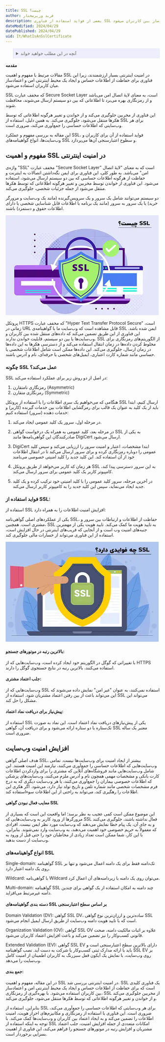 ```yaml
---
title: SSL چیست؟
author: فربد وزیرمختار
description: بعضی از فواید استفاده از فناوری SSL در اینترنت، شامل حفاظت از اطلاعات حساس و ایجاد محیطی امن و اعتمادساز بین کاربران می‌شود. SSL که مخفف عبارت Secure Socket Layer است، به معنای لایهٔ اتصال امن می‌باشد و از رمزنگاری بهره می‌برد تا اطلاعاتی که بین دو سیستم ارسال می‌شوند، محافظت شوند
dateModified: 2024/04/29
datePublished: 2024/04/29
uid: It/WhatIsAnSslCertificate
---
```


<blockquote style="background-color:#eeeefc; padding:0.5rem">

<details>
  <summary>آنچه در این مطلب خواهید خواند</summary>
  <ul>
    <li> مفهوم و اهمیت SSL در امنیت اینترنتی </li>
    <li>چگونه SSL عمل می‌کند؟</li>
    <li>فواید استفاده از SSL</li>
    <li>افزایش امنیت وب‌سایت</li>
    <li>گواهینامه‌های SSL</li>
    <li>جمع بندی</li>
  </ul>
</details>

</blockquote>

**مقدمه**

مقالات مرتبط با مفهوم و اهمیت SSL در امنیت اینترنتی بسیار ارزشمندند، زیرا این فناوری برای حفاظت از اطلاعات حساس و ایجاد یک محیط اینترنتی امن و اعتمادساز میان کاربران استفاده می‌شود.

 SSL که مخفف عبارت Secure Socket Layer است، به معنای لایهٔ اتصال امن می‌باشد و از رمزنگاری بهره می‌برد تا اطلاعاتی که بین دو سیستم ارسال می‌شوند، محافظت شوند. 

این فناوری از مخربین جلوگیری می‌کند و از خواندن و تغییر هرگونه اطلاعاتی که توسط هکرها منتقل می‌شود، جلوگیری می‌کند. به همین دلیل، استفاده از SSL برای هر وب‌سایتی که اطلاعات حساسی را جمع‌آوری می‌کند، ضروری است.

این مقاله به بررسی مفهوم و عملکرد SSL، فواید استفاده از آن برای کاربران و وب‌سایت‌ها، انواع گواهینامه‌های SSL و سطوح اعتبارسنجی آن‌ها می‌پردازد.

## مفهوم و اهمیت SSL در امنیت اینترنتی 

واژه‌ی "SSL" مخفف عبارت "Secure Socket Layer" است که به معنای "لایهٔ اتصال امن" می‌باشد. به طور کلی، این فناوری برای ایمن نگه‌داشتن اتصالات به اینترنت و حفاظت از هرگونه اطلاعات حساسی که بین دو سیستم ارسال می‌شود، استفاده می‌شود. 
این فناوری از خواندن توسط مخربین و تغییر هرگونه اطلاعاتی که توسط هکرها منتقل می‌شود از جمله جزئیات شخصی، جلوگیری می‌کند. 

دو سیستم می‌توانند شامل یک سرور و یک سرویس‌گیرنده (مانند یک وب‌سایت و مرورگر خرید) یا یک سرور به سرور (مانند یک برنامه با اطلاعات قابل شناسایی شخصی یا دارای اطلاعات حقوق و دستمزد) باشند.

![SSL چیست؟](./Images/WhatIsSsl.webp)

پروتکل HTTPS که مخفف عبارت "Hyper Text Transfer Protocol Secure" است، زمانی در URL قابل مشاهده است که وب‌سایت ما با گواهینامه‌ی SSL ایمن شده باشد.
این فناوری از این طریق تضمین می‌کند که داده‌های منتقل شده بین کاربران و وب‌سایت‌ها یا بین دو سیستم، قابلیت خواندن ندارند. SSL از الگوریتم‌های رمزنگاری برای مخلوط کردن داده‌ها در زمان انتقال استفاده می‌کند و از دسترسی هکرها به این داده‌ها در زمان ارسال، جلوگیری می‌کند. این داده‌ها ممکن است شامل اطلاعات شخصی یا حساسی مانند شماره کارت اعتباری، ایمیل‌های شخصی یا حرفه‌ای، نام و آدرس باشند.

### چگونه SSL عمل می‌کند؟
SSL در اصل از دو روش زیر برای عملکرد استفاده می‌کند:
1. رمزنگاری نامتقارن (Asymmetric)
2. رمزنگاری متقارن (Symmetric)

هنگامی که می‌خواهیم یک سری اطلاعات را با استفاده از پروتکل SSL ارسال کنیم، ابتدا باید از یک کلید به عنوان یک قالب برای رمزگشایی اطلاعات بین خدمات گیرنده (کاربر) و خدمات دهنده (سرور) استفاده کنیم:

1. در مرحله اول، سرور یک کلید عمومی ایجاد می‌کند.

2. در مرحله بعد، کلید عمومی به همراه یک درخواست گواهی SSL به یکی از صادرکنندگان این گواهی‌نامه‌ها مانند DigiCert ارسال می‌شود.

3. DigiCert ابتدا مشخصات، اعتبار و امنیت سرور را ارزیابی می‌کند و سپس کلید عمومی را دوباره رمزنگاری کرده و برای سرور ارسال می‌کند تا در انتقال اطلاعات خود از آن استفاده کند. این کلید جدید را کلید امنیتی خصوصی می‌نامند

4. هر زمان که کاربر می‌خواهد از طریق پروتکل SSL به این سرور دسترسی پیدا کند، کامپیوتر کاربر یک کلید عمومی برای سرور ارسال می‌کند.

5. در آخرین مرحله، سرور کلید عمومی را با کلید امنیتی خود ترکیب کرده و یک کلید جدید ایجاد می‌نماید، سپس این کلید جدید را به کامپیوتر کاربر ارسال می‌کند.

### فواید استفاده از SSL:


استفاده از SSL افزایش امنیت اطلاعات را به همراه دارد:

یکی از عملکردهای اصلی گواهی‌نامه SSL، حفاظت از اطلاعات و ارتباطات بین سرور و مشتری است. همچنین، SSL به تایید هویت ما کمک می‌کند. 
تایید هویت یکی از مهمترین جنبه‌های امنیت وب است و از آنجایی که فریب‌های اینترنتی در حال افزایش است، استفاده از این فناوری می‌تواند از خسارات مالی جلوگیری کند.

![ SSL چه فوایدی دارد؟](./Images/WhatAreTheBenefitsOfSsl.webp)

#### بالاترین رتبه در موتورهای جستجو:

با تغییراتی که گوگل در الگوریتم خود ایجاد کرده است، وب‌سایت‌هایی که از HTTPS استفاده می‌کنند، بالاترین رتبه در نتایج جستجوی گوگل را دارند.

#### جلب اعتماد مشتری:

وب‌سایت‌هایی که از SSL استفاده نمی‌کنند، به عنوان "غیر امن" نمایش داده می‌شوند که این می‌تواند باعث از بین رفتن اعتماد مشتریان شود. استفاده از SSL می‌تواند این مشکل را حل کند.

#### پیش‌نیاز برای دریافت نماد اعتماد:

استفاده از SSL یکی از پیش‌نیازهای دریافت نماد اعتماد است. این نماد به صورت تک‌ستاره یا دو ستاره ارائه می‌شود و برای دریافت آن، گواهی SSL معتبر یک ساله ضروری است.

## افزایش امنیت وب‌سایت

هدف اصلی گواهی SSL، بیشتر از ایجاد امنیت برای وب‌سایت‌ها نیست. تمامی وب‌سایت‌هایی که اطلاعات حساسی را جمع‌آوری می‌کنند، نیازمند این امنیت هستند. این شامل وب‌سایت‌هایی مانند فروشگاه‌های آنلاین که مشتری را برای واردکردن اطلاعات کارت بانکی و مشخصات مهمی همچون نام و آدرس ملزم می‌کنند، وب‌سایت‌های پزشکی که اطلاعات خصوصی بیماران را جمع‌آوری می‌کنند، یا هر وب‌سایت دیگری که به درج فرم مشخصات شخصی مانند شماره تلفن و تاریخ تولد نیاز دارد، می‌شود. اگر هکری این اطلاعات را رهگیری کند، می‌تواند به راحتی از این اطلاعات سوءاستفاده کند.

#### معایب فعال نبودن گواهی SSL

این موضوع ممکن است کمی عجیب به نظر برسد؛ اما واقعیت این است که بسیاری از مرورگرها از ورود کاربر به وب‌سایت‌هایی که SSL فعال نداشته باشند، جلوگیری می‌کنند و به جای آن، یک پیام خطا نمایش می‌دهند که وب‌سایت مورد نظر ایمن نیست. افرادی که معمولاً به حریم خصوصی‌ خود اهمیت می‌دهند، به وب‌سایت وارد نمی‌شوند. بنابراین، با این کار، شما ممکن است تعداد زیادی از مخاطبان خود را حتی قبل از ورود به وب‌سایت از دست بدهید.

### انواع گواهینامه‌های SSL

Single-domain: گواهینامه SSL تک‌دامنه فقط برای یک دامنه اعمال می‌شود و تنها بر روی یک دامنه اعتبار دارد.

Wildcard: با گواهی‌نامه Wildcard می‌توان روی یک دامنه با زیردامنه‌های آن اعمال کرد.

Multi-domain: گواهینامه SSL چند دامنه به امکان استفاده از یک گواهی برای چندین دامنه غیرمرتبط می‌افزاید.

#### دسته بندی گواهینامه‌های SSL بر اساس سطح اعتبارسنجی

Domain Validation (DV): گواهی SSL DV، ساده‌ترین و ارزان‌ترین نوع گواهی SSL است که با تایید هویت دامنه وب‌سایت از طریق ارسال ایمیل انجام می‌شود.

Organization Validation (OV): گواهی SSL OV علاوه بر اثبات مالکیت دامنه، صحت قانونی کسب‌وکار را نیز تضمین می‌کند و باعث افزایش اعتماد کاربران می‌شود.

Extended Validation (EV): گواهی SSL EV دارای بالاترین سطح اعتبارسنجی است و باید با ارائه مدارک ثبتی کسب‌وکار یا شرکت به دست آید. نصب گواهینامه SSL EV بر روی وب‌سایت، با نمایش یک آیکون قفل سبزرنگ به کاربران اطمینان از امنیت کامل وب‌سایت را می‌دهد.

#### جمع بندی:

در این مقاله، مفهوم و اهمیت SSL در امنیت اینترنتی بررسی شد. SSL یک فناوری کلیدی است که برای حفاظت از اطلاعات حساس و ایجاد یک محیط اینترنتی امن و اعتمادساز بین کاربران استفاده می‌شود. با بهره‌گیری از رمزنگاری، SSL از مخربین جلوگیری می‌کند و از خواندن و تغییر هرگونه اطلاعاتی که توسط هکرها منتقل می‌شود، جلوگیری می‌کند. 

بنابراین، استفاده از SSL برای هر وب‌سایتی که اطلاعات حساسی را جمع‌آوری می‌کند، ضروری است. این فناوری با استفاده از رمزنگاری و مکانیزم‌های احراز هویت، امنیت اطلاعات را تضمین می‌کند و به ایجاد اعتماد بین کاربران و وب‌سایت‌ها کمک می‌کند. با توجه به اینکه استفاده از SSL امکانات متعددی از جمله افزایش امنیت، جلب اعتماد مشتریان و افزایش رتبه در موتورهای جستجو را فراهم می‌کند، این فناوری از اهمیت بسزایی برخوردار است.
